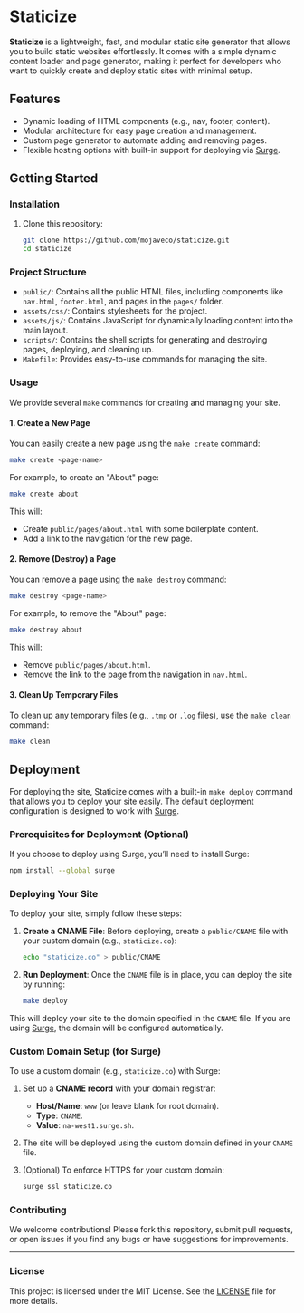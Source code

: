 # Staticize

**Staticize** is a lightweight, fast, and modular static site generator that allows you to build static websites effortlessly. It comes with a simple dynamic content loader and page generator, making it perfect for developers who want to quickly create and deploy static sites with minimal setup.

## Features

- Dynamic loading of HTML components (e.g., nav, footer, content).
- Modular architecture for easy page creation and management.
- Custom page generator to automate adding and removing pages.
- Flexible hosting options with built-in support for deploying via [Surge](https://surge.sh).

## Getting Started

### Installation

1. Clone this repository:

   ```bash
   git clone https://github.com/mojaveco/staticize.git
   cd staticize
   ```

### Project Structure

- `public/`: Contains all the public HTML files, including components like `nav.html`, `footer.html`, and pages in the `pages/` folder.
- `assets/css/`: Contains stylesheets for the project.
- `assets/js/`: Contains JavaScript for dynamically loading content into the main layout.
- `scripts/`: Contains the shell scripts for generating and destroying pages, deploying, and cleaning up.
- `Makefile`: Provides easy-to-use commands for managing the site.

### Usage

We provide several `make` commands for creating and managing your site.

#### 1. **Create a New Page**

You can easily create a new page using the `make create` command:

```bash
make create <page-name>
```

For example, to create an "About" page:

```bash
make create about
```

This will:
- Create `public/pages/about.html` with some boilerplate content.
- Add a link to the navigation for the new page.

#### 2. **Remove (Destroy) a Page**

You can remove a page using the `make destroy` command:

```bash
make destroy <page-name>
```

For example, to remove the "About" page:

```bash
make destroy about
```

This will:
- Remove `public/pages/about.html`.
- Remove the link to the page from the navigation in `nav.html`.

#### 3. **Clean Up Temporary Files**

To clean up any temporary files (e.g., `.tmp` or `.log` files), use the `make clean` command:

```bash
make clean
```

## Deployment

For deploying the site, Staticize comes with a built-in `make deploy` command that allows you to deploy your site easily. The default deployment configuration is designed to work with [Surge](https://surge.sh).

### Prerequisites for Deployment (Optional)

If you choose to deploy using Surge, you’ll need to install Surge:

```bash
npm install --global surge
```

### Deploying Your Site

To deploy your site, simply follow these steps:

1. **Create a CNAME File**: Before deploying, create a `public/CNAME` file with your custom domain (e.g., `staticize.co`):

   ```bash
   echo "staticize.co" > public/CNAME
   ```

2. **Run Deployment**: Once the `CNAME` file is in place, you can deploy the site by running:

   ```bash
   make deploy
   ```

This will deploy your site to the domain specified in the `CNAME` file. If you are using [Surge](https://surge.sh), the domain will be configured automatically.

### Custom Domain Setup (for Surge)

To use a custom domain (e.g., `staticize.co`) with Surge:

1. Set up a **CNAME record** with your domain registrar:
   - **Host/Name**: `www` (or leave blank for root domain).
   - **Type**: `CNAME`.
   - **Value**: `na-west1.surge.sh`.

2. The site will be deployed using the custom domain defined in your `CNAME` file.

3. (Optional) To enforce HTTPS for your custom domain:

   ```bash
   surge ssl staticize.co
   ```

### Contributing

We welcome contributions! Please fork this repository, submit pull requests, or open issues if you find any bugs or have suggestions for improvements.

---

### License

This project is licensed under the MIT License. See the [LICENSE](LICENSE.md) file for more details.